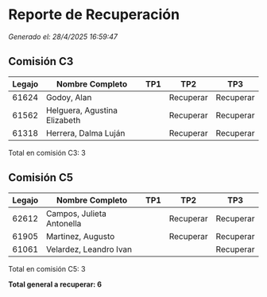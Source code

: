 # Reporte de Recuperación
*Generado el: 28/4/2025 16:59:47*

## Comisión C3

| Legajo | Nombre Completo                 | TP1       | TP2       | TP3       |
|--------|---------------------------------|-----------|-----------|-----------|
| 61624 | Godoy, Alan                     |           | Recuperar | Recuperar |
| 61562 | Helguera, Agustina Elizabeth    |           | Recuperar | Recuperar |
| 61318 | Herrera, Dalma Luján            |           | Recuperar | Recuperar |

Total en comisión C3: 3

## Comisión C5

| Legajo | Nombre Completo                 | TP1       | TP2       | TP3       |
|--------|---------------------------------|-----------|-----------|-----------|
| 62612 | Campos, Julieta Antonella       |           | Recuperar | Recuperar |
| 61905 | Martinez, Augusto               |           | Recuperar | Recuperar |
| 61061 | Velardez, Leandro Ivan          |           |           | Recuperar |

Total en comisión C5: 3

**Total general a recuperar: 6**
